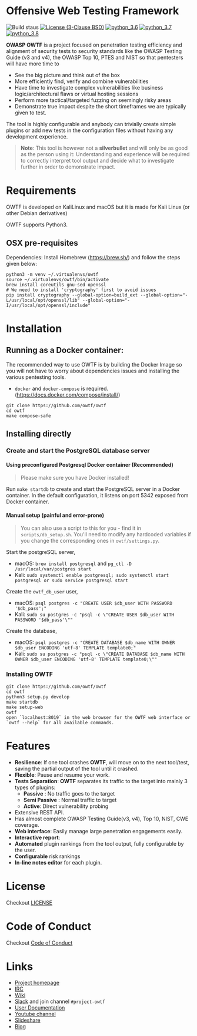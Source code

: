 # Offensive Web Testing Framework

![Build staus](https://github.com/owtf/owtf/actions/workflows/main.yml/badge.svg)
[![License (3-Clause
BSD)](https://img.shields.io/badge/license-BSD%203--Clause-blue.svg?style=flat-square)](http://opensource.org/licenses/BSD-3-Clause)
[![python_3.6](https://img.shields.io/badge/python-3.6-blue.svg)](https://www.python.org/downloads/)
[![python_3.7](https://img.shields.io/badge/python-3.7-blue.svg)](https://www.python.org/downloads/)
[![python_3.8](https://img.shields.io/badge/python-3.8-blue.svg)](https://www.python.org/downloads/)


**OWASP OWTF** is a project focused on penetration testing efficiency
and alignment of security tests to security standards like the OWASP
Testing Guide (v3 and v4), the OWASP Top 10, PTES and NIST so that
pentesters will have more time to

- See the big picture and think out of the box
- More efficiently find, verify and combine vulnerabilities
- Have time to investigate complex vulnerabilities like business
  logic/architectural flaws or virtual hosting sessions
- Perform more tactical/targeted fuzzing on seemingly risky areas
- Demonstrate true impact despite the short timeframes we are
  typically given to test.

The tool is highly configurable and anybody can trivially create simple
plugins or add new tests in the configuration files without having any
development experience.

> **Note**: This tool is however not a **silverbullet** and will only be
> as good as the person using it: Understanding and experience will be
> required to correctly interpret tool output and decide what to
> investigate further in order to demonstrate impact.

# Requirements

OWTF is developed on KaliLinux and macOS but it is made for Kali Linux
(or other Debian derivatives)

OWTF supports Python3.


## OSX pre-requisites

Dependencies: Install Homebrew (<https://brew.sh/>) and follow the steps
given below:

```{.sourceCode .bash}
python3 -m venv ~/.virtualenvs/owtf
source ~/.virtualenvs/owtf/bin/activate
brew install coreutils gnu-sed openssl
# We need to install 'cryptography' first to avoid issues
pip install cryptography --global-option=build_ext --global-option="-L/usr/local/opt/openssl/lib" --global-option="-I/usr/local/opt/openssl/include"
```

# Installation

## Running as a Docker container:
The recommended way to use OWTF is by building the Docker Image so you will not have to worry about dependencies issues and installing the various pentesting tools.

* `docker` and `docker-compose` is required. (https://docs.docker.com/compose/install/)

```
git clone https://github.com/owtf/owtf
cd owtf
make compose-safe
```


## Installing directly

### Create and start the PostgreSQL database server

#### Using preconfigured Postgresql Docker container (Recommended)

> Please make sure you have Docker installed!

Run `make startdb` to create and start the PostgreSQL server in a Docker container. In the default configuration, it listens on port 5342 exposed from Docker container.

#### Manual setup (painful and error-prone)

> You can also use a script to this for you - find it in `scripts/db_setup.sh`. You'll need to modify any hardcoded variables if you change the corresponding ones in `owtf/settings.py`.

Start the postgreSQL server,

* macOS: `brew install postgresql` and `pg_ctl -D /usr/local/var/postgres start`
* Kali: `sudo systemctl enable postgresql; sudo systemctl start postgresql or sudo service postgresql start`

Create the `owtf_db_user` user,

* macOS: `psql postgres -c "CREATE USER $db_user WITH PASSWORD '$db_pass';"`
* Kali: `sudo su postgres -c "psql -c \"CREATE USER $db_user WITH PASSWORD '$db_pass'\""`

Create the database,

* macOS: `psql postgres -c "CREATE DATABASE $db_name WITH OWNER $db_user ENCODING 'utf-8' TEMPLATE template0;"`
* Kali: `sudo su postgres -c "psql -c \"CREATE DATABASE $db_name WITH OWNER $db_user ENCODING 'utf-8' TEMPLATE template0;\""`


### Installing OWTF

```
git clone https://github.com/owtf/owtf
cd owtf
python3 setup.py develop
make startdb
make setup-web
owtf
open `localhost:8019` in the web browser for the OWTF web interface or `owtf --help` for all available commands.
```

# Features

- **Resilience**: If one tool crashes **OWTF**, will move on to the
  next tool/test, saving the partial output of the tool until it
  crashed.
- **Flexible**: Pause and resume your work.
- **Tests Separation**: **OWTF** separates its traffic to the target
  into mainly 3 types of plugins:
  - **Passive** : No traffic goes to the target
  - **Semi Passive** : Normal traffic to target
  - **Active**: Direct vulnerability probing
- Extensive REST API.
- Has almost complete OWASP Testing Guide(v3, v4), Top 10, NIST, CWE
  coverage.
- **Web interface**: Easily manage large penetration engagements
  easily.
- **Interactive report**:
- **Automated** plugin rankings from the tool output, fully
  configurable by the user.
- **Configurable** risk rankings
- **In-line notes editor** for each plugin.

# License

Checkout [LICENSE](LICENSE.md)

# Code of Conduct

Checkout [Code of Conduct](CODE_OF_CONDUCT.md)

# Links

- [Project homepage](http://owtf.github.io/)
- [IRC](http://webchat.freenode.net/?randomnick=1&channels=%23owtf&prompt=1&uio=MTE9MjM20f)
- [Wiki](https://www.owasp.org/index.php/OWASP_OWTF)
- [Slack](https://join.slack.com/t/owasp/shared_invite/enQtNDI5MzgxMDQ2MTAwLTEyNzIzYWQ2NDZiMGIwNmJhYzYxZDJiNTM0ZmZiZmJlY2EwZmMwYjAyNmJjNzQxNzMyMWY4OTk3ZTQ0MzFhMDY) and join channel
  `#project-owtf`
- [User Documentation](http://docs.owtf.org/en/latest/)
- [Youtube channel](https://www.youtube.com/user/owtfproject)
- [Slideshare](http://www.slideshare.net/abrahamaranguren/presentations)
- [Blog](http://blog.7-a.org/search/label/OWTF)
